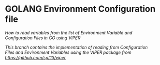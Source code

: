 # GOLANG Environment Configuration file



_How to read variables from the list of Environment Variable and Configuration Files in GO using VIPER_

_This branch contains the implementation of reading from Configuration Files and Environment Variables using the VIPER package from https://github.com/spf13/viper_